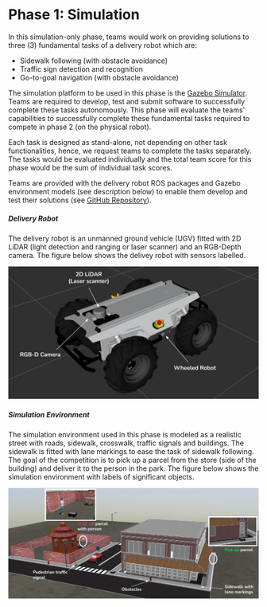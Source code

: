 # Phase 1: Simulation

In this simulation-only phase, teams would work on providing solutions to three (3) fundamental tasks of a delivery robot which are: 

* Sidewalk following (with obstacle avoidance)
* Traffic sign detection and recognition
* Go-to-goal navigation (with obstacle avoidance)

The simulation platform to be used in this phase is the [Gazebo Simulator](http://gazebosim.org/). Teams are required to develop, test and submit software to successfully complete these tasks autonomously. This phase will evaluate the teams' capabilities to successfully complete these fundamental tasks required to compete in phase 2 (on the physical robot).

Each task is designed as stand-alone, not depending on other task functionalities, hence, we request teams to complete the tasks separately. The tasks would be evaluated individually and the total team score for this phase would be the sum of individual task scores.

Teams are provided with the delivery robot ROS packages and Gazebo environment models (see description below) to enable them develop and test their solutions (see [GitHub Repository](https://github.com/PARC-Robotics/PARC-Engineers-League)).


##### Delivery Robot
The delivery robot is an unmanned ground vehicle (UGV) fitted with 2D LiDAR (light detection and ranging or laser scanner) and an RGB-Depth camera. The figure below shows the delivey robot with sensors labelled.

![robot](media/robot_description.png)


##### Simulation Environment
The simulation environment used in this phase is modeled as a realistic street with roads, sidewalk, crosswalk, traffic signals and buildings. The sidewalk is fitted with lane markings to ease the task of sidewalk following. The goal of the competition is to pick up a parcel from the store (side of the building) and deliver it to the person in the park. The figure below shows the simulation environment with labels of significant objects.

![simulation](media/sim_description.png)


